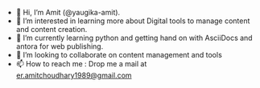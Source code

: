 - 👋 Hi, I’m Amit (@yaugika-amit).
- 👀 I’m interested in learning more about Digital tools to manage content and content creation.
- 🌱 I’m currently learning python and getting hand on with AsciiDocs and antora for web publishing.
- 💞️ I’m looking to collaborate on content management and tools
- 📫 How to reach me : Drop me a mail at er.amitchoudhary1989@gmail.com

<!---
yaugika-amit/yaugika-amit is a ✨ special ✨ repository because its `README.md` (this file) appears on your GitHub profile.
You can click the Preview link to take a look at your changes.
--->
